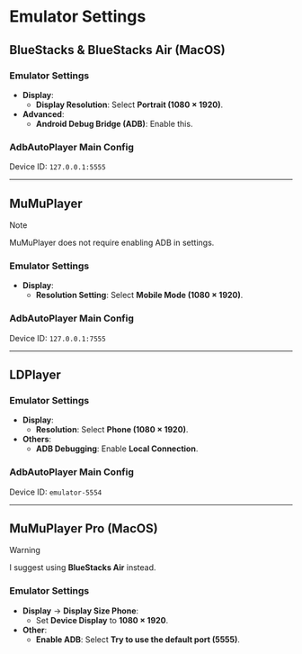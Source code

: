 # Emulator Settings

## BlueStacks & BlueStacks Air (MacOS)

### Emulator Settings
- **Display**:
  - **Display Resolution**: Select **Portrait (1080 × 1920)**.
- **Advanced**:
  - **Android Debug Bridge (ADB)**: Enable this.

### AdbAutoPlayer Main Config
Device ID: `127.0.0.1:5555`

---

## MuMuPlayer

> [!NOTE]
> MuMuPlayer does not require enabling ADB in settings.

### Emulator Settings
- **Display**:
    - **Resolution Setting**: Select **Mobile Mode (1080 × 1920)**.

### AdbAutoPlayer Main Config
Device ID: `127.0.0.1:7555`

---

## LDPlayer

### Emulator Settings
- **Display**:
    - **Resolution**: Select **Phone (1080 × 1920)**.
- **Others**:
    - **ADB Debugging**: Enable **Local Connection**.

### AdbAutoPlayer Main Config
Device ID: `emulator-5554`

---

## MuMuPlayer Pro (MacOS)

> [!WARNING]
> I suggest using **BlueStacks Air** instead.

### Emulator Settings
- **Display** → **Display Size Phone**:
    - Set **Device Display** to **1080 × 1920**.
- **Other**:
    - **Enable ADB**: Select **Try to use the default port (5555)**.
